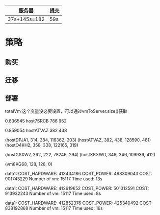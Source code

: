 服务器 | 提交
-|-
37s+145s=182 | 59s

# 策略
## 购买

## 迁移
## 部署

totalVm 这个变量没必要设置，可以通过vmToServer.size()获取

0.836545
host7SRCB
786 952


0.859054
hostATVAZ
382 438

(hostDPJA1, 314, 384, 116362, 303)
(hostATVAZ, 382, 438, 128590, 481)
(hostO4KH2, 358, 338, 122165, 319)

(hostGSXW7, 262, 222, 78246, 294)
(hostXKXWD, 346, 346, 109936, 412)

(vm8KG68, 128, 128, 0)


data1:
COST_HARDWARE: 413434186
COST_POWER: 488309043
COST: 901743229
Number of vm: 15117
Time used: 13s

data1:
COST_HARDWARE: 412619652
COST_POWER: 501312591
COST: 913932243
Number of vm: 15117
Time used: 8s

data1:
COST_HARDWARE: 412852376
COST_POWER: 425340492
COST: 838192868
Number of vm: 15117
Time used: 16s

